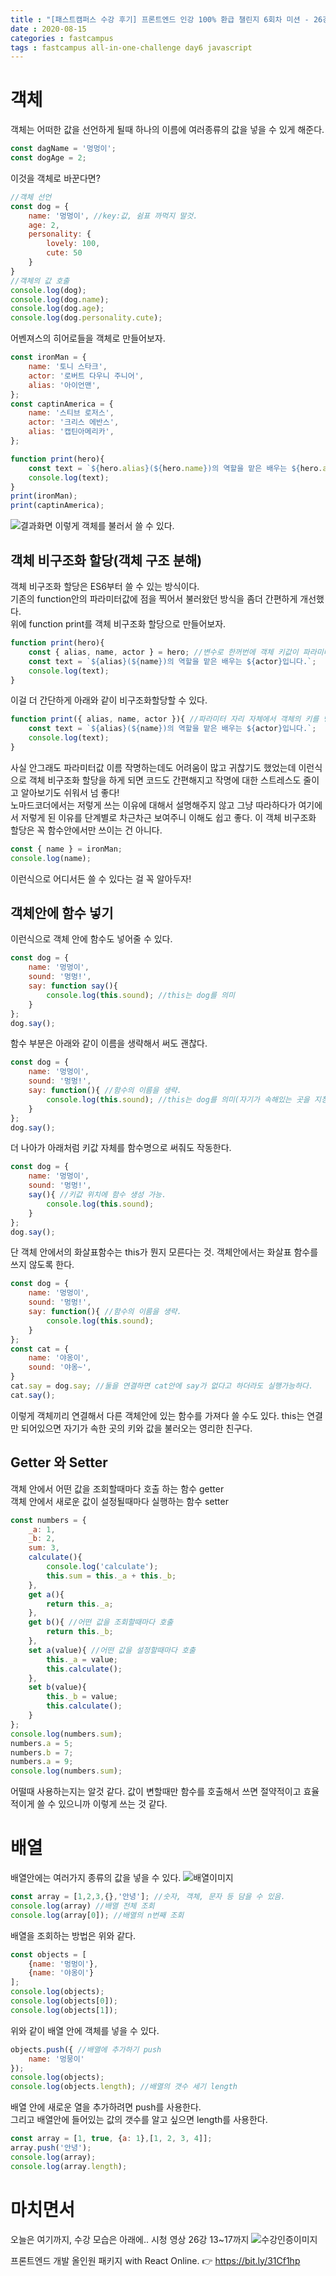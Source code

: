 ```yaml
---
title : "[패스트캠퍼스 수강 후기] 프론트엔드 인강 100% 환급 챌린지 6회차 미션 - 26강 객체, 배열"
date : 2020-08-15
categories : fastcampus 
tags : fastcampus all-in-one-challenge day6 javascript 
---
```

# 객체
객체는 어떠한 값을 선언하게 될때 하나의 이름에 여러종류의 값을 넣을 수 있게 해준다. 
```javascript
const dagName = '멍멍이';
const dogAge = 2;
```
이것을 객체로 바꾼다면?
```javascript
//객체 선언
const dog = {
    name: '멍멍이', //key:값, 쉼표 까먹지 말것.
    age: 2,
    personality: {
        lovely: 100,
        cute: 50
    }
}
//객체의 값 호출
console.log(dog);
console.log(dog.name);
console.log(dog.age);
console.log(dog.personality.cute);
```
어벤져스의 히어로들을 객체로 만들어보자.
```javascript
const ironMan = {
    name: '토니 스타크',
    actor: '로버트 다우니 주니어',
    alias: '아이언맨',
};
const captinAmerica = {
    name: '스티브 로저스',
    actor: '크리스 에반스',
    alias: '캡틴아메리카',
};

function print(hero){
    const text = `${hero.alias}(${hero.name})의 역할을 맡은 배우는 ${hero.actor}입니다.`;
    console.log(text);
}
print(ironMan);
print(captinAmerica);
```
![결과화면](/images/200815-1.png)
이렇게 객체를 불러서 쓸 수 있다.

## 객체 비구조화 할당(객체 구조 분해)
객체 비구조화 할당은 ES6부터 쓸 수 있는 방식이다.   
기존의 function안의 파라미터값에 점을 찍어서 불러왔던 방식을 좀더 간편하게 개선했다.  
위에 function print를 객체 비구조화 할당으로 만들어보자.
```javascript
function print(hero){
    const { alias, name, actor } = hero; //변수로 한꺼번에 객체 키값이 파라미터임을 명시
    const text = `${alias}(${name})의 역할을 맡은 배우는 ${actor}입니다.`;
    console.log(text);
} 
```
이걸 더 간단하게 아래와 같이 비구조화할당할 수 있다.
```javascript
function print({ alias, name, actor }){ //파라미터 자리 자체에서 객체의 키를 명시
    const text = `${alias}(${name})의 역할을 맡은 배우는 ${actor}입니다.`;
    console.log(text);
} 
```
사실 안그래도 파라미터값 이름 작명하는데도 어려움이 많고 귀찮기도 했었는데 이런식으로 객체 비구조화 할당을 하게 되면 코드도 간편해지고 작명에 대한 스트레스도 줄이고 알아보기도 쉬워서 넘 좋다!   
노마드코더에서는 저렇게 쓰는 이유에 대해서 설명해주지 않고 그냥 따라하다가 여기에서 저렇게 된 이유를 단계별로 차근차근 보여주니 이해도 쉽고 좋다. 
이 객체 비구조화 할당은 꼭 함수안에서만 쓰이는 건 아니다.
```javascript
const { name } = ironMan;
console.log(name);
```
이런식으로 어디서든 쓸 수 있다는 걸 꼭 알아두자!

## 객체안에 함수 넣기
이런식으로 객체 안에 함수도 넣어줄 수 있다.
```javascript
const dog = {
    name: '멍멍이',
    sound: '멍멍!',
    say: function say(){
        console.log(this.sound); //this는 dog를 의미
    }
};
dog.say();
```
함수 부분은 아래와 같이 이름을 생략해서 써도 괜찮다.
```javascript
const dog = {
    name: '멍멍이',
    sound: '멍멍!',
    say: function(){ //함수의 이름을 생략.
        console.log(this.sound); //this는 dog를 의미(자기가 속해있는 곳을 지칭)
    }
};
dog.say();
```
더 나아가 아래처럼 키값 자체를 함수명으로 써줘도 작동한다.
```javascript
const dog = {
    name: '멍멍이',
    sound: '멍멍!',
    say(){ //키값 위치에 함수 생성 가능.
        console.log(this.sound); 
    }
};
dog.say();
```
단 객체 안에서의 화살표함수는 this가 뭔지 모른다는 것.
객체안에서는 화살표 함수를 쓰지 않도록 한다.
```javascript
const dog = {
    name: '멍멍이',
    sound: '멍멍!',
    say: function(){ //함수의 이름을 생략.
        console.log(this.sound); 
    }
};
const cat = {
    name: '야옹이',
    sound: '야옹~',
}
cat.say = dog.say; //둘을 연결하면 cat안에 say가 없다고 하더라도 실행가능하다.
cat.say();
```
이렇게 객체끼리 연결해서 다른 객체안에 있는 함수를 가져다 쓸 수도 있다. this는 연결만 되어있으면 자기가 속한 곳의 키와 값을 불러오는 영리한 친구다.

## Getter 와 Setter
객체 안에서 어떤 값을 조회할때마다 호출 하는 함수 getter   
객체 안에서 새로운 값이 설정될때마다 실행하는 함수 setter   
```javascript
const numbers = {
    _a: 1,
    _b: 2,
    sum: 3,
    calculate(){
        console.log('calculate');
        this.sum = this._a + this._b;
    },
    get a(){ 
        return this._a;
    },
    get b(){ //어떤 값을 조회할때마다 호출
        return this._b;
    },
    set a(value){ //어떤 값을 설정할때마다 호출
        this._a = value;
        this.calculate();
    },
    set b(value){
        this._b = value;
        this.calculate();
    }
};
console.log(numbers.sum);
numbers.a = 5;
numbers.b = 7;
numbers.a = 9;
console.log(numbers.sum);
``` 
어떨때 사용하는지는 알것 같다. 값이 변할때만 함수를 호출해서 쓰면 절약적이고 효율적이게 쓸 수 있으니까 이렇게 쓰는 것 같다.

# 배열
배열안에는 여러가지 종류의 값을 넣을 수 있다.
![배열이미지](/images/200815-2.png)

```javascript
const array = [1,2,3,{},'안녕']; //숫자, 객체, 문자 등 담을 수 있음.
console.log(array) //배열 전체 조회
console.log(array[0]); //배열의 n번째 조회
```
배열을 조회하는 방법은 위와 같다.
```javascript
const objects = [
    {name: '멍멍이'},
    {name: '야옹이'}
];
console.log(objects);
console.log(objects[0]);
console.log(objects[1]);
```
위와 같이 배열 안에 객체를 넣을 수 있다. 
```javascript
objects.push({ //배열에 추가하기 push
    name: '멍뭉이'
});
console.log(objects);
console.log(objects.length); //배열의 갯수 세기 length
```
배열 안에 새로운 열을 추가하려면 push를 사용한다.  
그리고 배열안에 들어있는 값의 갯수를 알고 싶으면 length를 사용한다.
```javascript
const array = [1, true, {a: 1},[1, 2, 3, 4]];
array.push('안녕');
console.log(array);
console.log(array.length);
```

# 마치면서
오늘은 여기까지, 수강 모습은 아래에..
시청 영상 26강 13~17까지
![수강인증이미지](/images/200815-3.jpeg)
   
프론트엔드 개발 올인원 패키지 with React Online. 👉 https://bit.ly/31Cf1hp